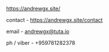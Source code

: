 https://andrewgx.site/

contact - https://andrewgx.site/contact

email - andrewgx@tuta.io

ph / viber - +959781282378

